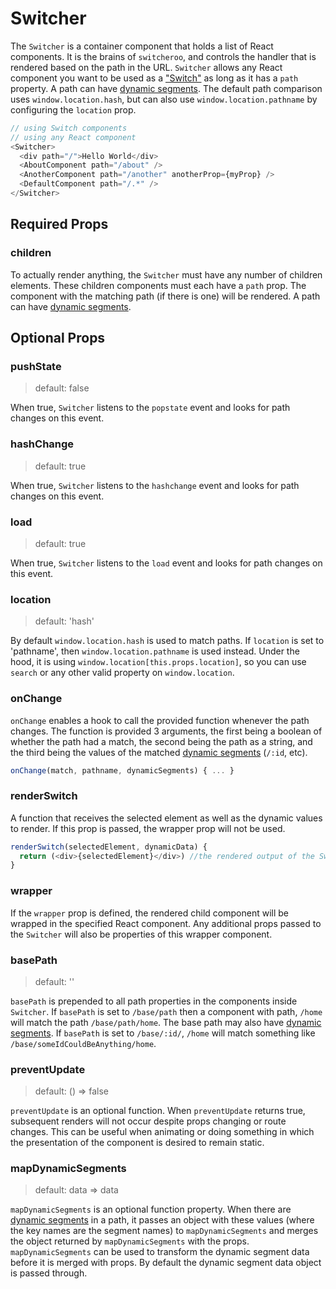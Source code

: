# Switcher

The `Switcher` is a container component that holds a list of React components. It is the brains of `switcheroo`, and controls the handler that is rendered based on the path in the URL. `Switcher` allows any React component you want to be used as a ["Switch"](./Switch.md) as long as it has a `path` property. A path can have [dynamic segments](./dynamic_segments.md). The default path comparison uses `window.location.hash`, but can also use `window.location.pathname` by configuring the `location` prop.

```js
// using Switch components
// using any React component
<Switcher>
  <div path="/">Hello World</div>
  <AboutComponent path="/about" />
  <AnotherComponent path="/another" anotherProp={myProp} />
  <DefaultComponent path="/.*" />
</Switcher>
```


## Required Props

### children

To actually render anything, the `Switcher` must have any number of children elements. These children components must each have a `path` prop. The component with the matching path (if there is one) will be rendered. A path can have [dynamic segments](./dynamic_segments.md).


## Optional Props

### pushState

> default: false

When true, `Switcher` listens to the `popstate` event and looks for path changes on this event.

### hashChange

> default: true

When true, `Switcher` listens to the `hashchange` event and looks for path changes on this event.

### load

> default: true

When true, `Switcher` listens to the `load` event and looks for path changes on this event.

### location

> default: 'hash'

By default `window.location.hash` is used to match paths. If `location` is set to 'pathname', then `window.location.pathname` is used instead. Under the hood, it is using `window.location[this.props.location]`, so you can use `search` or any other valid property on `window.location`.

### onChange

`onChange` enables a hook to call the provided function whenever the path changes. The function is provided 3 arguments, the first being a boolean of whether the path had a match, the second being the path as a string, and the third being the values of the matched [dynamic segments](./dynamic_segments) (`/:id`, etc).

```js
onChange(match, pathname, dynamicSegments) { ... }
```

### renderSwitch

A function that receives the selected element as well as the dynamic values to render. If this prop is passed, the wrapper prop will not be used.

```js
renderSwitch(selectedElement, dynamicData) {
  return (<div>{selectedElement}</div>) //the rendered output of the Switcher
}
```

### wrapper

If the `wrapper` prop is defined, the rendered child component will be wrapped in the specified React component. Any additional props passed to the `Switcher` will also be properties of this wrapper component.

### basePath

> default: ''

`basePath` is prepended to all path properties in the components inside `Switcher`. If `basePath` is set to `/base/path` then a component with path, `/home` will match the path `/base/path/home`. The base path may also have [dynamic segments](./dynamic_segments.md). If `basePath` is set to `/base/:id/`, `/home` will match something like `/base/someIdCouldBeAnything/home`.

### preventUpdate

> default: () => false

`preventUpdate` is an optional function. When `preventUpdate` returns true, subsequent renders will not occur despite props changing or route changes. This can be useful when animating or doing something in which the presentation of the component is desired to remain static.

### mapDynamicSegments

> default: data => data

`mapDynamicSegments` is an optional function property. When there are [dynamic segments](./dynamic_segments.md) in a path, it passes an object with these values (where the key names are the segment names) to `mapDynamicSegments` and merges the object returned by `mapDynamicSegments` with the props. `mapDynamicSegments` can be used to transform the dynamic segment data before it is merged with props. By default the dynamic segment data object is passed through.
